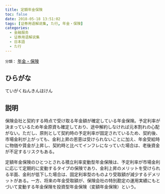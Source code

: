 ```yaml
---
title: 定額年金保険
toc: false
date: 2018-05-18 13:51:02
tags: [证券用语解说集, た行, 年金・保険]
categories:
  - 金融服务
  - 证券用语解说集
  - 日本語
  - た行
---
```


`分類：` [年金・保険](/tags/年金・保険/)

## ひらがな

ていがくねんきんほけん

## 説明

保険会社と契約する時点で受け取る年金額が確定している年金保険。予定利率が決まっているため年金原資も確定しており、途中解約しなければ元本割れの心配がない。ただし、原則として契約時の予定利率が固定されているため、契約後、市場金利が上がっても、金利上昇の恩恵は受けられないことに加え、年金受給時に物価や賃金が上昇し、契約時と比べてインフレになっていた場合は、老後資金が不足するリスクもある。

定額年金保険のひとつとされる積立利率変動型年金保険は、予定利率が市場金利に応じて定期的に変動するタイプの保険であり、金利上昇のメリットを受けられる半面、金利が低下した場合は、固定利率型のものより受取額が減少するデメリットがある。一方、将来の年金受取額が、保険会社の特別勘定の運用実績にもとづいて変動する年金保険を投資型年金保険（変額年金保険）という。
